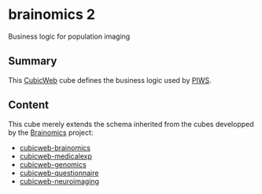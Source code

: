 brainomics 2
============

Business logic for population imaging

Summary
-------

This [CubicWeb](https://www.cubicweb.org) cube defines the business logic
used by [PIWS](https://github.com/neurospin/piws).

Content
-------

This cube merely extends the schema inherited from the cubes developped by the
[Brainomics](http://www.brainomics.net) project:
* [cubicweb-brainomics](https://www.cubicweb.org/project/cubicweb-brainomics)
* [cubicweb-medicalexp](https://www.cubicweb.org/project/cubicweb-medicalexp)
* [cubicweb-genomics](https://www.cubicweb.org/project/cubicweb-genomics)
* [cubicweb-questionnaire](https://www.cubicweb.org/project/cubicweb-questionnaire)
* [cubicweb-neuroimaging](https://www.cubicweb.org/project/cubicweb-neuroimaging)
